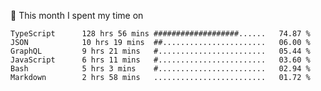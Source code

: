 📅 This month I spent my time on

<!--START_SECTION:waka-->

```text
TypeScript      128 hrs 56 mins ###################......   74.87 %
JSON            10 hrs 19 mins  ##.......................   06.00 %
GraphQL         9 hrs 21 mins   #........................   05.44 %
JavaScript      6 hrs 11 mins   #........................   03.60 %
Bash            5 hrs 3 mins    #........................   02.94 %
Markdown        2 hrs 58 mins   .........................   01.72 %
```

<!--END_SECTION:waka-->
